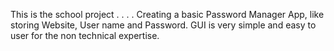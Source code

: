 This is the school project . . . .
Creating a basic Password Manager App, like storing Website, User name and Password.
GUI is very simple and easy to user for the non technical expertise.


